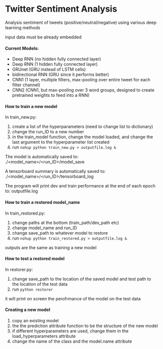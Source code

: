 # Twitter Sentiment Analysis
Analysis sentiment of tweets (positive/neutral/negative) using various deep learning methods

input data must be already embedded


#### Current Models:
- Deep RNN (no hidden fully connected layer)
- Deep RNN  (1 hidden fully connected layer)
- GRUnet (GRU instead of LSTM cells)
- bidirectional RNN (GRU since it performs better)
- CNN1 (1 layer, multiple filters, max-pooling over entire tweet for each filter channel)
- CNN2 (CNN1, but max-pooling over 3 word groups, designed to create pretrained weights to feed into a RNN)


#### How to train a new model
In train_new.py:
1. create a list of the hyperparameters (need to change list to dictionary)
2. change the run_ID to a new number
3. in the train_model function, change the model loaded, and change the last argument to the hyperparameter list created
4. run `nohup python train_new.py > outputfile.log &`

The model is automatically saved to:
  ./<model_name>/<run_ID>/model_save

A tensorboard summary is automatically saved to:
  ./<model_name>/<run_ID>/tensorboard_log

The program will print dev and train performance at the end of each epoch to:
  outputfile.log

#### How to train a restored model_name
In train_restored.py:
1. change paths at the bottom (train_path/dev_path etc)
2. change model_name and run_ID
3. change save_path to whatever model to restore  
4. run  `nohup python train_restored.py > outputfile.log &`

outputs are the same as training a new model


#### How to test a restored model
In restorer.py:
1. change save_path to the location of the saved model and test path to the location of the test data
2. run  `python restorer`

it will print on screen the perofrmance of the model on the test data


#### Creating a new model
1. copy an existing model
2. the the prediction attribute function to be the structure of the new model
3. if different hyperparameters are used, change them in the load_hyperparameters attribute
4. change the name of the class and the model.name attribute
